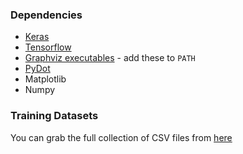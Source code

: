 ### Dependencies

* [Keras](https://keras.io/#installation "Install Keras")
* [Tensorflow](https://www.tensorflow.org/versions/r0.12/get_started/os_setup "Download and Install Tensorflow")
* [Graphviz executables](http://www.graphviz.org/Download.php "Download Graphviz") - add these to `PATH`
* [PyDot](https://pypi.python.org/pypi/pydot "or use 'pip install pydot'")
* Matplotlib
* Numpy

### Training Datasets
You can grab the full collection of CSV files from [here](https://goo.gl/iHmPs9
"Google Drive download link")
